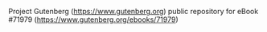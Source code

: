 Project Gutenberg (https://www.gutenberg.org) public repository
for eBook #71979 (https://www.gutenberg.org/ebooks/71979)
